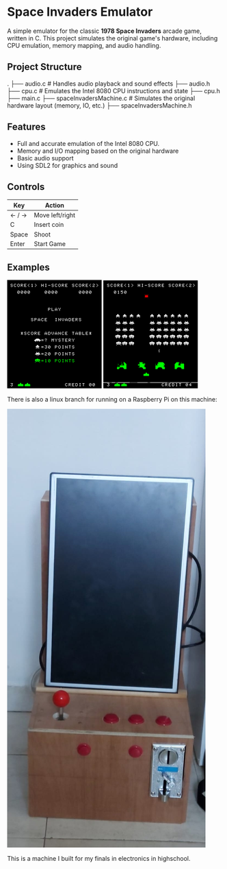 # Space Invaders Emulator

A simple emulator for the classic **1978 Space Invaders** arcade game, written in C. This project simulates the original game's hardware, including CPU emulation, memory mapping, and audio handling.

## Project Structure
.
├── audio.c                  # Handles audio playback and sound effects
├── audio.h
├── cpu.c                    # Emulates the Intel 8080 CPU instructions and state
├── cpu.h
├── main.c
├── spaceInvadersMachine.c  # Simulates the original hardware layout (memory, IO, etc.)
├── spaceInvadersMachine.h

## Features

- Full and accurate emulation of the Intel 8080 CPU.
- Memory and I/O mapping based on the original hardware
- Basic audio support
- Using SDL2 for graphics and sound

## Controls

| Key | Action |
|----------|----------|
| ← / →   | Move left/right|
| C  | Insert coin   |
| Space | Shoot |
| Enter | Start Game|

## Examples

![pic1](Assets/pic1.png) ![pic2](Assets/pic2.png)

There is also a linux branch for running on a Raspberry Pi on this machine:

![pic3](Assets/Arcade%20machine.jpg)

This is a machine I built for my finals in electronics in highschool.